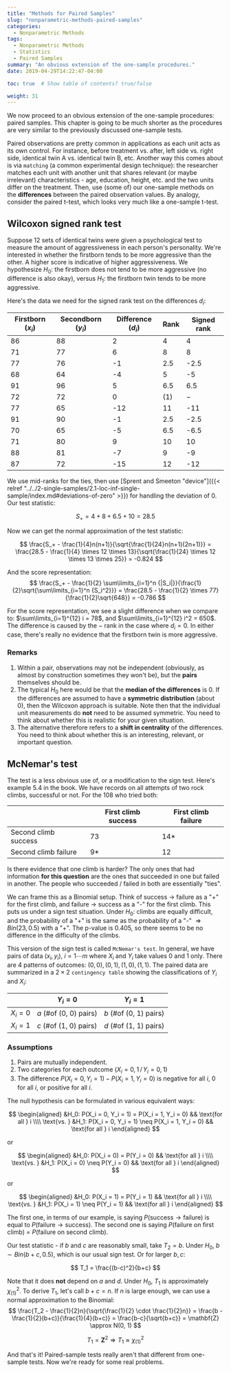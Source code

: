 ```yaml
---
title: "Methods for Paired Samples"
slug: "nonparametric-methods-paired-samples"
categories:
  - Nonparametric Methods
tags:
  - Nonparametric Methods
  - Statistics
  - Paired Samples
summary: "An obvious extension of the one-sample procedures."
date: 2019-04-29T14:22:47-04:00

toc: true  # Show table of contents? true/false

weight: 31
---
```


We now proceed to an obvious extension of the one-sample procedures: paired samples. This chapter is going to be much shorter as the procedures are very similar to the previously discussed one-sample tests.

Paired observations are pretty common in applications as each unit acts as its own control. For instance, before treatment vs. after, left side vs. right side, identical twin A vs. identical twin B, etc. Another way this comes about is via `matching` (a common experimental design technique): the researcher matches each unit with another unit that shares relevant (or maybe irrelevant) characteristics - age, education, height, etc. and the two units differ on the treatment. Then, use (some of) our one-sample methods on the **differences** between the paired observation values. By analogy, consider the paired t-test, which looks very much like a one-sample t-test.

## Wilcoxon signed rank test
Suppose 12 sets of identical twins were given a psychological test to measure the amount of aggressiveness in each person's personality. We're interested in whether the firstborn tends to be more aggressive than the other. A higher score is indicative of higher aggressiveness. We hypothesize $H_0$: the firstborn does not tend to be more aggressive (no difference is also okay), versus $H_1$: the firstborn twin tends to be more aggressive.

Here's the data we need for the signed rank test on the differences $d_i$:

| Firstborn ($x_i)$ | Secondborn ($y_i$) | Difference ($d_i$) | Rank | Signed rank |
| ----------------- | ------------------ | ------------------ | ---- | ----------- |
| 86                | 88                 | 2                  | 4    | 4           |
| 71                | 77                 | 6                  | 8    | 8           |
| 77                | 76                 | -1                 | 2.5  | -2.5        |
| 68                | 64                 | -4                 | 5    | -5          |
| 91                | 96                 | 5                  | 6.5  | 6.5         |
| 72                | 72                 | 0                  | (1)  | $-$         |
| 77                | 65                 | -12                | 11   | -11         |
| 91                | 90                 | -1                 | 2.5  | -2.5        |
| 70                | 65                 | -5                 | 6.5  | -6.5        |
| 71                | 80                 | 9                  | 10   | 10          |
| 88                | 81                 | -7                 | 9    | -9          |
| 87                | 72                 | -15                | 12   | -12         |

We use mid-ranks for the ties, then use [Sprent and Smeeton "device"]({{< relref "../../2-single-samples/2.1-loc-inf-single-sample/index.md#deviations-of-zero" >}}) for handling the deviation of 0. Our test statistic:

$$
S_+ = 4 + 8 + 6.5 + 10 = 28.5
$$


Now we can get the normal approximation of the test statistic:

$$
\frac{S_+ - \frac{1}{4}n(n+1)}{\sqrt{\frac{1}{24}n(n+1)(2n+1)}} = \frac{28.5 - \frac{1}{4} \times 12 \times 13}{\sqrt{\frac{1}{24} \times 12 \times 13 \times 25}} = -0.824
$$


And the score representation:
$$
\frac{S_+ - \frac{1}{2} \sum\limits_{i=1}^n {|S_i|}}{\frac{1}{2}\sqrt{\sum\limits_{i=1}^n {S_i^2}}} = \frac{28.5 - \frac{1}{2} \times 77}{\frac{1}{2}\sqrt{648}} = -0.786
$$


For the score representation, we see a slight difference when we compare to: $\sum\limits_{i=1}^{12} i = 78$, and $\sum\limits_{i=1}^{12} i^2 = 650$. The difference is caused by the $-$ rank in the case where $d_i = 0$. In either case, there's really no evidence that the firstborn twin is more aggressive. 

### Remarks
1. Within a pair, observations may not be independent (obviously, as almost by construction sometimes they won't be), but the **pairs** themselves should be.
2. The typical $H_0$ here would be that the **median of the differences** is $0$. If the differences are assumed to have a **symmetric distribution** (about $0$), then the Wilcoxon approach is suitable. Note then that the individual unit measurements do **not** need to be assumed symmetric. You need to think about whether this is realistic for your given situation.
3. The alternative therefore refers to a **shift in centrality** of the differences. You need to think about whether this is an interesting, relevant, or important question.

## McNemar's test
The test is a less obvious use of, or a modification to the sign test. Here's example 5.4 in the book. We have records on all attempts of two rock climbs, successful or not. For the $108$ who tried both:

|                      | First climb success | First climb failure |
| -------------------- | ------------------- | ------------------- |
| Second climb success | 73                  | 14*                 |
| Second climb failure | 9*                  | 12                  |

Is there evidence that one climb is harder? The only ones that had information **for this question** are the ones that succeeded in one but failed in another. The people who succeeded / failed in both are essentially "ties".

We can frame this as a Binomial setup. Think of success $\rightarrow$ failure as a "+" for the first climb, and failure $\rightarrow$ success as a "-" for the first climb. This puts us under a sign test situation. Under $H_0:$ climbs are equally difficult, and the probability of a "+" is the same as the probability of a "-" $\Rightarrow Bin(23, 0.5)$ with a "+". The p-value is 0.405, so there seems to be no difference in the difficulty of the climbs.

This version of the sign test is called `McNemar's test`. In general, we have pairs of data $(x_i, y_i)$, $i=1 \cdots m$ where $X_i$ and $Y_i$ take values 0 and 1 only. There are 4 patterns of outcomes: $(0, 0), (0, 1), (1, 0), (1, 1)$. The paired data are summarized in a $2 \times 2$ `contingency table` showing the classifications of $Y_i$ and $X_i$:

|           | $Y_i = 0$                       | $Y_i = 1$                       |
| --------- | ------------------------------- | ------------------------------- |
| $X_i = 0$ | $a\text{ (\# of (0, 0) pairs)}$ | $b\text{ (\# of (0, 1) pairs)}$ |
| $X_i = 1$ | $c\text{ (\# of (1, 0) pairs)}$ | $d\text{ (\# of (1, 1) pairs)}$ |

### Assumptions
1. Pairs are mutually independent. 
2. Two categories for each outcome ($X_i = 0, 1\,/\,Y_i = 0, 1$)
3. The difference $P(X_i = 0, Y_i = 1) - P(X_i = 1, Y_i = 0)$ is negative for all $i$, 0 for all $i$, or positive for all $i$.

The null hypothesis can be formulated in various equivalent ways:

$$
\begin{aligned}
    &H_0: P(X_i = 0, Y_i = 1) = P(X_i = 1, Y_i = 0) && \text{for all } i \\\\
    \text{vs. } &H_1: P(X_i = 0, Y_i = 1) \neq P(X_i = 1, Y_i = 0) && \text{for all } i
\end{aligned}
$$


or

$$
\begin{aligned}
    &H_0: P(X_i = 0) = P(Y_i = 0) && \text{for all } i \\\\  \text{vs. } &H_1: P(X_i = 0) \neq P(Y_i = 0) && \text{for all } i
\end{aligned}
$$


or 

$$
\begin{aligned}
    &H_0: P(X_i = 1) = P(Y_i = 1) && \text{for all } i \\\\
    \text{vs. } &H_1: P(X_i = 1) \neq P(Y_i = 1) && \text{for all } i
\end{aligned}
$$


The first one, in terms of our example, is saying $P(\text{success} \rightarrow \text{failure})$ is equal to $P(\text{failure} \rightarrow \text{success})$. The second one is saying $P(\text{failure on first climb})$ $=$ $P(\text{failure on second climb})$.

Our test statistic - if $b$ and $c$ are reasonably small, take $T_2 = b$. Under $H_0$, $b \sim Bin(b+c, 0.5)$, which is our usual sign test. Or for larger $b, c$:

$$
T_1 = \frac{(b-c)^2}{b+c}
$$


Note that it does **not** depend on $a$ and $d$. Under $H_0$, $T_1$ is approximately $\chi^2_{(1)}$. To derive $T_1$, let's call $b + c = n$. If $n$ is large enough, we can use a normal approximation to the Binomial:
$$
\frac{T_2 - \frac{1}{2}n}{\sqrt{\frac{1}{2} \cdot \frac{1}{2}n}} = \frac{b - \frac{1}{2}(b+c)}{\frac{1}{4}(b+c)} = \frac{b-c}{\sqrt{b+c}} = \mathbf{Z} \approx N(0, 1)
$$

$$
T_1 = \mathbf{Z}^2 \Rightarrow T_1 \approx \chi^2_{(1)}
$$


And that's it! Paired-sample tests really aren't that different from one-sample tests. Now we're ready for some real problems.
